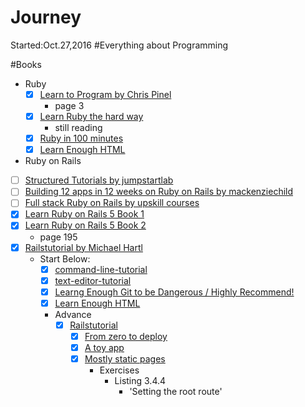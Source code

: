 # Journey
Started:Oct.27,2016
#Everything about Programming

#Books
- Ruby
  - [x] [Learn to Program by Chris Pinel](https://pine.fm/LearnToProgram/chap_00.html)
    - page 3
  - [x] [Learn Ruby the hard way](https://learnrubythehardway.org/book/ex3.html)
    - still reading
  - [x] [Ruby in 100 minutes](http://tutorials.jumpstartlab.com/projects/ruby_in_100_minutes.html)
  - [x] [Learn Enough HTML](https://www.learnenough.com/html-tutorial)

- Ruby on Rails
- [ ] [Structured Tutorials by jumpstartlab](http://tutorials.jumpstartlab.com/)
- [ ] [Building 12 apps in 12 weeks on Ruby on Rails by mackenziechild](https://mackenziechild.me/rails-courses/)
- [ ] [Full stack Ruby on Rails by upskill courses](http://upskillcourses.com/p/essential-web-developer-course)
- [x] [Learn Ruby on Rails 5 Book 1](http://learn-rails.com/)
- [x] [Learn Ruby on Rails 5 Book 2](http://learn-rails.com/)
  - page 195
- [x] [Railstutorial by Michael Hartl](https://www.railstutorial.org/book)
  - Start Below:
    - [x] [command-line-tutorial](https://www.learnenough.com/command-line-tutorial)
    - [x] [text-editor-tutorial](https://www.learnenough.com/text-editor-tutorial)
    - [x] [Learng Enough Git to be Dangerous / Highly Recommend!](https://www.learnenough.com/git-tutorial)
    - [x] [Learn Enough HTML](https://www.learnenough.com/html-tutorial)

    + Advance
      - [x] [Railstutorial](https://www.railstutorial.org/book)
        - [x] [From zero to deploy](https://www.learnenough.com/text-editor-tutorial)
        - [x] [A toy app](https://www.learnenough.com/text-editor-tutorial)
        - [x] [Mostly static pages](https://www.learnenough.com/text-editor-tutorial)
          - Exercises
            - Listing 3.4.4
              - 'Setting the root route'
